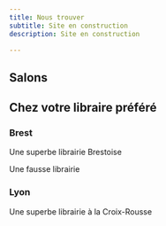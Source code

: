```yaml
---
title: Nous trouver
subtitle: Site en construction
description: Site en construction

---
```

## Salons

## Chez votre libraire préféré

### Brest

<place title="Dialogues" address="53 rue de Siam, 29200 Brest" website="https://www.librairiedialogues.fr">Une superbe librairie Brestoise</place>

<place title="Le Chat Pitre" address="33 rue de l'esbrouffe, 29200 Brest" website="https://www.unchatpitre.fr">Une fausse librairie</place>

### Lyon

<place title="à Titre d'Aile" address="23 rue des Tables Claudiennes, 69001 Lyon" website="[Contacts – à Titre d'Aile (atitredaile.fr)](https://atitredaile.fr/contacts/)">Une superbe librairie à la Croix-Rousse</place>